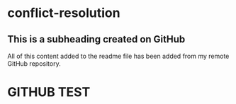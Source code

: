 # conflict-resolution

## This is a subheading created on GitHub

All of this content added to the readme file has been added from my remote GitHub repository.
# GITHUB TEST
